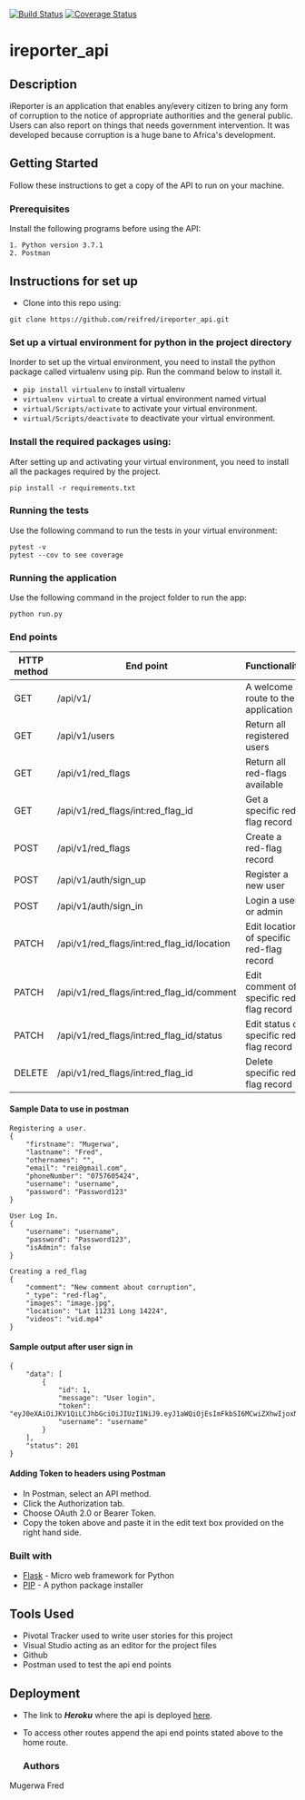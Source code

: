 [![Build Status](https://travis-ci.org/reifred/ireporter_api.svg?branch=feature)](https://travis-ci.org/reifred/ireporter_api)
[![Coverage Status](https://coveralls.io/repos/github/reifred/ireporter_api/badge.svg?branch=feature)](https://coveralls.io/github/reifred/ireporter_api?branch=feature)
# ireporter_api
## Description
iReporter is an application that enables any/every citizen to bring any form of corruption to the notice of appropriate authorities and the general public. Users can also report on things that needs government intervention.
It was developed because corruption is a huge bane to Africa's development.

## Getting Started
Follow these instructions to get a copy of the API to run on your machine.

### Prerequisites

Install the following programs before using the API:
```
1. Python version 3.7.1
2. Postman
```

## Instructions for set up
- Clone into this repo using:
```
git clone https://github.com/reifred/ireporter_api.git
```
### Set up a virtual environment for python in the project directory
Inorder to set up the virtual environment, you need to install the python package called virtualenv using pip.
Run the command below to install it.
- `pip install virtualenv` to install virtualenv
- `virtualenv virtual`  to create a virtual environment named virtual
- `virtual/Scripts/activate` to activate your virtual environment.
- `virtual/Scripts/deactivate` to deactivate your virtual environment.

### Install the required packages using:
After setting up and activating your virtual environment, you need to install all the packages required by the project.
```
pip install -r requirements.txt
```
### Running the tests

Use the following command to run the tests in your virtual environment:
```
pytest -v
pytest --cov to see coverage
```

### Running the application
Use the following command in the project folder to run the app:
```
python run.py
```

### End points
 |HTTP method|End point|Functionality| 
 |-----------|---------|--------------|
 |GET|/api/v1/|A welcome route to the application|
 |GET|/api/v1/users|Return all registered users|
 |GET|/api/v1/red_flags|Return all red-flags available|
 |GET|/api/v1/red_flags/int:red_flag_id|Get a specific red-flag record|
 |POST|/api/v1/red_flags|Create a red-flag record|
 |POST|/api/v1/auth/sign_up|Register a new user|
 |POST|/api/v1/auth/sign_in|Login a user or admin|
 |PATCH|/api/v1/red_flags/int:red_flag_id/location|Edit location of specific red-flag record| 
 |PATCH|/api/v1/red_flags/int:red_flag_id/comment|Edit comment of specific red-flag record|
 |PATCH|/api/v1/red_flags/int:red_flag_id/status|Edit status of specific red-flag record|
 |DELETE|/api/v1/red_flags/int:red_flag_id|Delete specific red-flag record|
 
 #### Sample Data to use in postman
```
Registering a user.
{
	"firstname": "Mugerwa",
	"lastname": "Fred",
	"othernames": "",
	"email": "rei@gmail.com",
	"phoneNumber": "0757605424",
	"username": "username",
	"password": "Password123"
}

User Log In.
{
	"username": "username",
	"password": "Password123",
	"isAdmin": false
}

Creating a red_flag
{
	"comment": "New comment about corruption",
	"_type": "red-flag",
	"images": "image.jpg",
	"location": "Lat 11231 Long 14224",
	"videos": "vid.mp4"
}

``` 

#### Sample output after user sign in
```
{
    "data": [
        {
            "id": 1,
            "message": "User login",
            "token": "eyJ0eXAiOiJKV1QiLCJhbGciOiJIUzI1NiJ9.eyJ1aWQiOjEsImFkbSI6MCwiZXhwIjoxNTQ3Njg2NDQ3fQ.L1aiR6FHeG5vCvsuBFqpZlX4mYaXA845mEL_kvzQ7MY",
            "username": "username"
        }
    ],
    "status": 201
}
```
#### Adding Token to headers using Postman
- In Postman, select an API method.
- Click the Authorization tab.
- Choose OAuth 2.0 or Bearer Token.
- Copy the token above and paste it in the edit text box provided on the right hand side.

 ### Built with
 - [Flask](http://flask.pocoo.org/) - Micro web framework for Python
 - [PIP](https://pip.pypa.io/en/stable/) - A python package installer

## Tools Used
- Pivotal Tracker used to write user stories for this project
- Visual Studio acting as an editor for the project files 
- Github
- Postman used to test the api end points

## Deployment
- The link to ***Heroku*** where the api is deployed [here](https://fred-ireporter-api.herokuapp.com/).
- To access other routes append the api end points stated above to the home route.

  ### Authors
Mugerwa Fred
